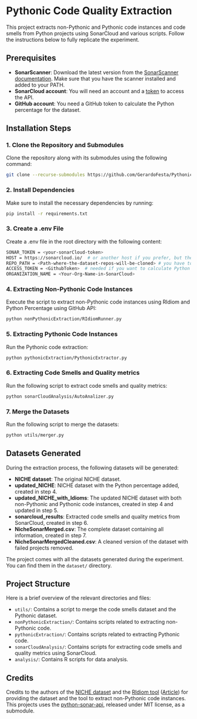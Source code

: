# Pythonic Code Quality Extraction

This project extracts non-Pythonic and Pythonic code instances and code smells from Python projects using SonarCloud and various scripts. Follow the instructions below to fully replicate the experiment.

## Prerequisites

- **SonarScanner**: Download the latest version from the [SonarScanner documentation](https://docs.sonarqube.org/latest/analysis/scan/sonarscanner/). Make sure that you have the scanner installed and added to your PATH.
- **SonarCloud account**: You will need an account and a [token](https://sonarcloud.io/account/security) to access the API.
- **GitHub account**: You  need a GitHub token to calculate the Python percentage for the dataset.

## Installation Steps

### 1. Clone the Repository and Submodules

Clone the repository along with its submodules using the following command:

```bash
git clone --recurse-submodules https://github.com/GerardoFesta/PythonicCodeQuality.git
```
### 2. Install Dependencies

Make sure to install the necessary dependencies by running:

```bash
pip install -r requirements.txt
```
### 3. Create a .env File
Create a .env file in the root directory with the following content:
    
```bash
SONAR_TOKEN = <your-sonarCloud-token>
HOST = https://sonarcloud.io/  # or another host if you prefer, but the code is prepared for SonarCloud
REPO_PATH = <Path-where-the-dataset-repos-will-be-cloned> # you have to create this directory. Please use an absolute path
ACCESS_TOKEN = <GithubToken>  # needed if you want to calculate Python Percentage
ORGANIZATION_NAME = <Your-Org-Name-in-SonarCloud>
```
### 4. Extracting Non-Pythonic Code Instances
Execute the script to extract non-Pythonic code instances using RIdiom and Python Percentage using GitHub API:
```bash
python nonPythonicExtraction/RIdiomRunner.py
```
### 5. Extracting Pythonic Code Instances
Run the Pythonic code extraction:
```bash
python pythonicExtraction/PythonicExtractor.py
```

### 6. Extracting Code Smells and Quality metrics
Run the following script to extract code smells and quality metrics:
```bash
python sonarCloudAnalysis/AutoAnalizer.py
```

### 7. Merge the Datasets
Run the following script to merge the datasets:
```bash
python utils/merger.py
```

## Datasets Generated

During the extraction process, the following datasets will be generated:

* **NICHE dataset**: The original NICHE dataset.
* **updated_NICHE**: NICHE dataset with the Python percentage added, created in step 4.
* **updated_NICHE_with_Idioms**: The updated NICHE dataset with both non-Pythonic and Pythonic code instances, created in step 4 and updated in step 5.
* **sonarcloud_results**: Extracted code smells and quality metrics from SonarCloud, created in step 6.
* **NicheSonarMerged.csv**: The complete dataset containing all information, created in step 7.
* **NicheSonarMergedCleaned.csv**: A cleaned version of the dataset with failed projects removed.

The project comes with all the datasets generated during the experiment. You can find them in the `dataset/` directory.
## Project Structure

Here is a brief overview of the relevant directories and files:

* `utils/`: Contains a script to merge the code smells dataset and the Pythonic dataset.
* `nonPythonicExtraction/`: Contains scripts related to extracting non-Pythonic code.
* `pythonicExtraction/`: Contains scripts related to extracting Pythonic code.
* `sonarCloudAnalysis/`: Contains scripts for extracting code smells and quality metrics using SonarCloud.
* `analysis/`: Contains R scripts for data analysis.


## Credits
Credits to the authors of the [NICHE dataset](https://arxiv.org/abs/2303.06286) and the [RIdiom tool](https://pypi.org/project/RefactoringIdioms/) ([Article](https://ieeexplore.ieee.org/document/10172780)) for providing the dataset and the tool to extract non-Pythonic code instances.
This projects uses the [python-sonar-api](https://gitlab.com/schmieder.matthias/python-sonar-api), released under MIT license, as a submodule.

